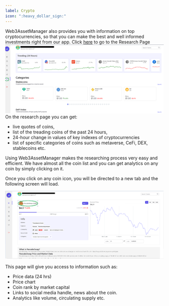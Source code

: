 ```yaml
---
label: Crypto
icon: ":heavy_dollar_sign:"
---
```


Web3AssetManager also provides you with information on top cryptocurrencies, so that you can make the best and well informed investments right from our app.  Click [here](https://www.google.com) to go to the Research Page
![](static/images/Research-2.png)
On the research page you can get:
- live quotes of coins,
- list of the treading coins of the past 24 hours,
- 24-hour change in values of key indexes of cryptocurrencies 
- list of specific categories of coins such as metaverse, CeFi, DEX, stablecoins etc. 


Using Web3AssetManager makes the researching process very easy and efficient. We have almost all the coin list and you can get analytics on any coin by simply clicking on it.

Once you click on any coin icon, you will be directed to a new tab and the following screen will load. 

![](static/images/Research-3.png)

This page will give you access to information such as: 
-  Price data (24 hrs) 
- Price chart 
- Coin rank by market capital 
- Links to social media handle, news about the coin. 
- Analytics like volume, circulating supply etc. 
